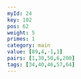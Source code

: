 ```yaml
---
myId: 24
key: 102
pos: 62
weight: 5
primes: 1
category: main
value: [89,4,-1,1]
pairs: [1,30,50,6,200]
tags: [34,40,46,57,64]
---
```

